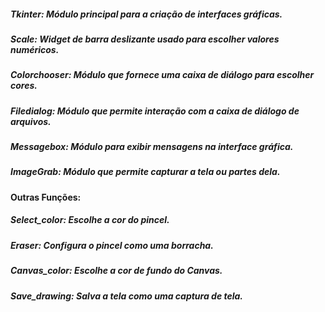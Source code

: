 ##### Tkinter: Módulo principal para a criação de interfaces gráficas.
##### Scale: Widget de barra deslizante usado para escolher valores numéricos.
##### Colorchooser: Módulo que fornece uma caixa de diálogo para escolher cores.
##### Filedialog: Módulo que permite interação com a caixa de diálogo de arquivos.
##### Messagebox: Módulo para exibir mensagens na interface gráfica.
##### ImageGrab: Módulo que permite capturar a tela ou partes dela.

#### Outras Funções:

##### Select_color: Escolhe a cor do pincel.
##### Eraser: Configura o pincel como uma borracha.
##### Canvas_color: Escolhe a cor de fundo do Canvas.
##### Save_drawing: Salva a tela como uma captura de tela.
